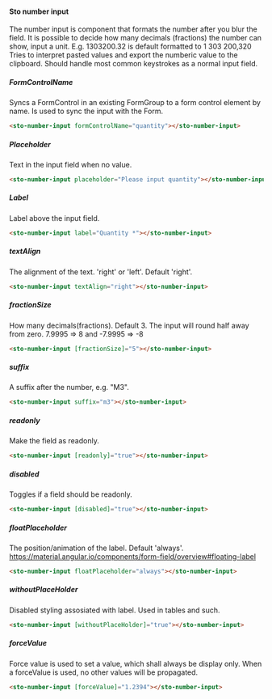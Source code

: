 #### Sto number input
The number input is component that formats the number after you blur the field.
It is possible to decide how many decimals (fractions) the number can show, input a unit.
E.g. 1303200.32 is default formatted to 1 303 200,320
Tries to interpret pasted values and export the numberic value to the clipboard.
Should handle most common keystrokes as a normal input field.

##### FormControlName
Syncs a FormControl in an existing FormGroup to a form control element by name.
Is used to sync the input with the Form.
```html
<sto-number-input formControlName="quantity"></sto-number-input>
```

##### Placeholder
Text in the input field when no value.
```html
<sto-number-input placeholder="Please input quantity"></sto-number-input>
```
##### Label
Label above the input field.
```html
<sto-number-input label="Quantity *"></sto-number-input>
```
##### textAlign
The alignment of the text. 'right' or 'left'. Default 'right'.
```html
<sto-number-input textAlign="right"></sto-number-input>
```
##### fractionSize
How many decimals(fractions). Default 3. The input will round half away from zero. 7.9995 => 8 and -7.9995 => -8
```html
<sto-number-input [fractionSize]="5"></sto-number-input>
```

##### suffix
A suffix after the number, e.g. "M3".
```html
<sto-number-input suffix="m3"></sto-number-input>
```

##### readonly
Make the field as readonly.
```html
<sto-number-input [readonly]="true"></sto-number-input>
```

##### disabled
 Toggles if a field should be readonly.
```html
<sto-number-input [disabled]="true"></sto-number-input>
```

##### floatPlaceholder
The position/animation of the label. Default 'always'. https://material.angular.io/components/form-field/overview#floating-label
```html
<sto-number-input floatPlaceholder="always"></sto-number-input>
```

##### withoutPlaceHolder
Disabled styling assosiated with label. Used in tables and such.
 ```html
<sto-number-input [withoutPlaceHolder]="true"></sto-number-input>
```

##### forceValue
Force value is used to set a value, which shall always be display only.
When a forceValue is used, no other values will be propagated.

```html
<sto-number-input [forceValue]="1.2394"></sto-number-input>
```
    
    
     